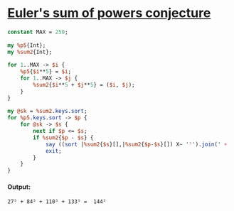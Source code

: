 [1]: http://rosettacode.org/wiki/Euler's_sum_of_powers_conjecture

# [Euler's sum of powers conjecture][1]

```perl
constant MAX = 250;
 
my %p5{Int};
my %sum2{Int};
 
for 1..MAX -> $i {
    %p5{$i**5} = $i;
    for 1..MAX -> $j {
        %sum2{$i**5 + $j**5} = ($i, $j);
    }
}
 
my @sk = %sum2.keys.sort;
for %p5.keys.sort -> $p {
    for @sk -> $s {
        next if $p <= $s;
        if %sum2{$p - $s} {
            say ((sort |%sum2{$s}[],|%sum2{$p-$s}[]) X~ '⁵').join(' + ') ~ " =  %p5{$p}" ~ "⁵";
            exit;
        }
    }
}
```

#### Output:
```
27⁵ + 84⁵ + 110⁵ + 133⁵ =  144⁵
```